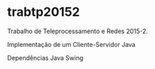 # trabtp20152
Trabalho de Teleprocessamento e Redes 2015-2. 

Implementação de um Cliente-Servidor Java

Dependências
Java Swing
